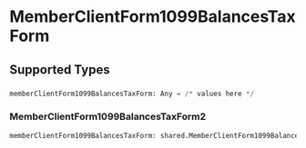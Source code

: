 # MemberClientForm1099BalancesTaxForm


## Supported Types

### 

```python
memberClientForm1099BalancesTaxForm: Any = /* values here */
```

### MemberClientForm1099BalancesTaxForm2

```python
memberClientForm1099BalancesTaxForm: shared.MemberClientForm1099BalancesTaxForm2 = /* values here */
```

